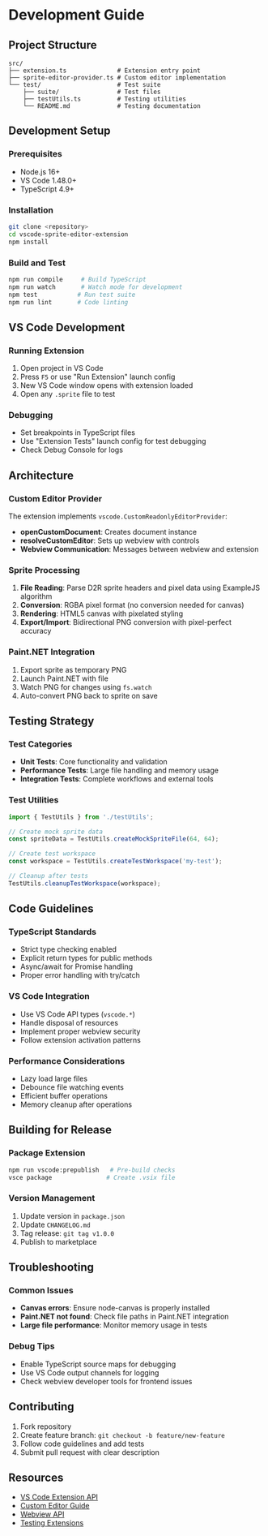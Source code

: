 # Development Guide

## Project Structure

```
src/
├── extension.ts              # Extension entry point
├── sprite-editor-provider.ts # Custom editor implementation
└── test/                     # Test suite
    ├── suite/                # Test files
    ├── testUtils.ts          # Testing utilities
    └── README.md             # Testing documentation
```

## Development Setup

### Prerequisites
- Node.js 16+
- VS Code 1.48.0+
- TypeScript 4.9+

### Installation
```bash
git clone <repository>
cd vscode-sprite-editor-extension
npm install
```

### Build and Test
```bash
npm run compile     # Build TypeScript
npm run watch       # Watch mode for development
npm test           # Run test suite
npm run lint       # Code linting
```

## VS Code Development

### Running Extension
1. Open project in VS Code
2. Press `F5` or use "Run Extension" launch config
3. New VS Code window opens with extension loaded
4. Open any `.sprite` file to test

### Debugging
- Set breakpoints in TypeScript files
- Use "Extension Tests" launch config for test debugging
- Check Debug Console for logs

## Architecture

### Custom Editor Provider
The extension implements `vscode.CustomReadonlyEditorProvider`:
- **openCustomDocument**: Creates document instance
- **resolveCustomEditor**: Sets up webview with controls
- **Webview Communication**: Messages between webview and extension

### Sprite Processing
1. **File Reading**: Parse D2R sprite headers and pixel data using ExampleJS algorithm
2. **Conversion**: RGBA pixel format (no conversion needed for canvas)
3. **Rendering**: HTML5 canvas with pixelated styling
4. **Export/Import**: Bidirectional PNG conversion with pixel-perfect accuracy

### Paint.NET Integration
1. Export sprite as temporary PNG
2. Launch Paint.NET with file
3. Watch PNG for changes using `fs.watch`
4. Auto-convert PNG back to sprite on save

## Testing Strategy

### Test Categories
- **Unit Tests**: Core functionality and validation
- **Performance Tests**: Large file handling and memory usage
- **Integration Tests**: Complete workflows and external tools

### Test Utilities
```typescript
import { TestUtils } from './testUtils';

// Create mock sprite data
const spriteData = TestUtils.createMockSpriteFile(64, 64);

// Create test workspace
const workspace = TestUtils.createTestWorkspace('my-test');

// Cleanup after tests
TestUtils.cleanupTestWorkspace(workspace);
```

## Code Guidelines

### TypeScript Standards
- Strict type checking enabled
- Explicit return types for public methods
- Async/await for Promise handling
- Proper error handling with try/catch

### VS Code Integration
- Use VS Code API types (`vscode.*`)
- Handle disposal of resources
- Implement proper webview security
- Follow extension activation patterns

### Performance Considerations
- Lazy load large files
- Debounce file watching events
- Efficient buffer operations
- Memory cleanup after operations

## Building for Release

### Package Extension
```bash
npm run vscode:prepublish   # Pre-build checks
vsce package               # Create .vsix file
```

### Version Management
1. Update version in `package.json`
2. Update `CHANGELOG.md`
3. Tag release: `git tag v1.0.0`
4. Publish to marketplace

## Troubleshooting

### Common Issues
- **Canvas errors**: Ensure node-canvas is properly installed
- **Paint.NET not found**: Check file paths in Paint.NET integration
- **Large file performance**: Monitor memory usage in tests

### Debug Tips
- Enable TypeScript source maps for debugging
- Use VS Code output channels for logging
- Check webview developer tools for frontend issues

## Contributing

1. Fork repository
2. Create feature branch: `git checkout -b feature/new-feature`
3. Follow code guidelines and add tests
4. Submit pull request with clear description

## Resources

- [VS Code Extension API](https://code.visualstudio.com/api)
- [Custom Editor Guide](https://code.visualstudio.com/api/extension-guides/custom-editors)
- [Webview API](https://code.visualstudio.com/api/extension-guides/webview)
- [Testing Extensions](https://code.visualstudio.com/api/working-with-extensions/testing-extension)
